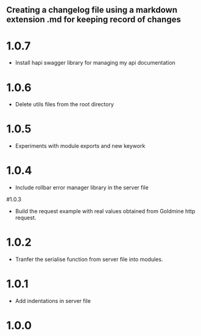 ## Creating a changelog file using a markdown extension .md for keeping record of changes

# 1.0.7
- Install hapi swagger library for managing my api documentation

# 1.0.6
- Delete utils files from the root directory

# 1.0.5
- Experiments with module exports and new keywork

# 1.0.4
- Include rollbar error manager library in the server file

#1.0.3 
- Build the request example with real values obtained from Goldmine http request.

# 1.0.2
- Tranfer the serialise function from server file into modules.

# 1.0.1
- Add indentations in server file 

# 1.0.0 

